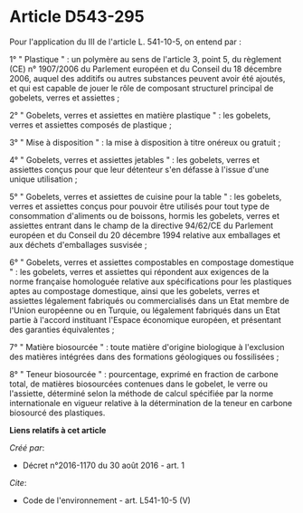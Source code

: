 # Article D543-295

Pour l'application du III de l'article L. 541-10-5, on entend par :

1° " Plastique " : un polymère au sens de l'article 3, point 5, du règlement (CE) n° 1907/2006 du Parlement européen et du
Conseil du 18 décembre 2006, auquel des additifs ou autres substances peuvent avoir été ajoutés, et qui est capable de jouer
le rôle de composant structurel principal de gobelets, verres et assiettes ;

2° " Gobelets, verres et assiettes en matière plastique " : les gobelets, verres et assiettes composés de plastique ;

3° " Mise à disposition " : la mise à disposition à titre onéreux ou gratuit ;

4° " Gobelets, verres et assiettes jetables " : les gobelets, verres et assiettes conçus pour que leur détenteur s'en défasse
à l'issue d'une unique utilisation ;

5° " Gobelets, verres et assiettes de cuisine pour la table " : les gobelets, verres et assiettes conçus pour pouvoir être
utilisés pour tout type de consommation d'aliments ou de boissons, hormis les gobelets, verres et assiettes entrant dans le
champ de la directive 94/62/CE du Parlement européen et du Conseil du 20 décembre 1994 relative aux emballages et aux déchets
d'emballages susvisée ;

6° " Gobelets, verres et assiettes compostables en compostage domestique " : les gobelets, verres et assiettes qui répondent
aux exigences de la norme française homologuée relative aux spécifications pour les plastiques aptes au compostage
domestique, ainsi que les gobelets, verres et assiettes légalement fabriqués ou commercialisés dans un Etat membre de l'Union
européenne ou en Turquie, ou légalement fabriqués dans un Etat partie à l'accord instituant l'Espace économique européen, et
présentant des garanties équivalentes ;

7° " Matière biosourcée " : toute matière d'origine biologique à l'exclusion des matières intégrées dans des formations
géologiques ou fossilisées ;

8° " Teneur biosourcée " : pourcentage, exprimé en fraction de carbone total, de matières biosourcées contenues dans le
gobelet, le verre ou l'assiette, déterminé selon la méthode de calcul spécifiée par la norme internationale en vigueur
relative à la détermination de la teneur en carbone biosourcé des plastiques.

**Liens relatifs à cet article**

_Créé par_:

  - Décret n°2016-1170 du 30 août 2016 - art. 1

_Cite_:

  - Code de l'environnement - art. L541-10-5 (V)
